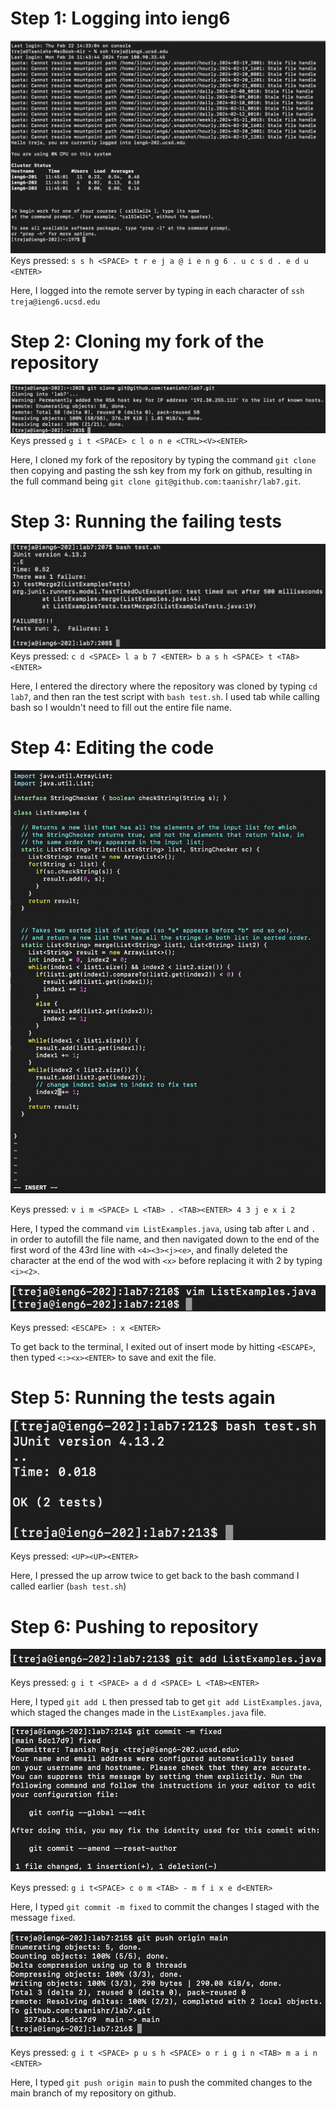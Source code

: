 # Step 1: Logging into ieng6
![Login step](/loginstep.png)
Keys pressed: `s s h <SPACE> t r e j a @ i e n g 6 . u c s d . e d u <ENTER>`

Here, I logged into the remote server by typing in each character of `ssh treja@ieng6.ucsd.edu`

# Step 2: Cloning my fork of the repository
![Clone step](/clonestep.png)
Keys pressed `g i t <SPACE> c l o n e <CTRL><V><ENTER>`

Here, I cloned my fork of the repository by typing the command `git clone` then copying and pasting the ssh key from my fork on github, resulting in the full command being `git clone git@github.com:taanishr/lab7.git`.

# Step 3: Running the failing tests
![Running failing tests](/failedtests.png)
Keys pressed: `c d <SPACE> l a b 7 <ENTER> b a s h <SPACE> t <TAB> <ENTER>`

Here, I entered the directory where the repository was cloned by typing `cd lab7`, and then ran the test script with `bash test.sh`. I used tab while calling bash so I wouldn't need to fill out the entire file name.

# Step 4: Editing the code
![Replacing character](/step4replace.png)

Keys pressed: `v i m <SPACE> L <TAB> . <TAB><ENTER> 4 3 j e x i 2`

Here, I typed the command `vim ListExamples.java`, using tab after `L` and `.` in order to autofill the file name, and then navigated down to the end of the first word of the 43rd line with `<4><3><j><e>`, and finally deleted the character at the end of the wod with `<x>` before replacing it with 2 by typing `<i><2>`.

![Replacing character](/step4saveandexit.png)

Keys pressed: `<ESCAPE> : x <ENTER>`

To get back to the terminal, I exited out of insert mode by hitting `<ESCAPE>`, then typed `<:><x><ENTER>` to save and exit the file.

# Step 5: Running the tests again
![Running tests successfully](/passedtests.png)

Keys pressed: `<UP><UP><ENTER>`

Here, I pressed the up arrow twice to get back to the bash command I called earlier (`bash test.sh`)

# Step 6: Pushing to repository
![Adding file changes](/step6add.png)

Keys pressed: `g i t <SPACE> a d d <SPACE> L <TAB><ENTER>`

Here, I typed `git add L` then pressed tab to get `git add ListExamples.java`, which staged the changes made in the `ListExamples.java` file.

![Commiting file changes](/step6commit.png)

Keys pressed: `g i t<SPACE> c o m <TAB> - m f i x e d<ENTER>`

Here, I typed `git commit -m fixed` to commit the changes I staged with the message `fixed`.

![Pushing changes](/step6push.png)

Keys pressed: `g i t <SPACE> p u s h <SPACE> o r i g i n <TAB> m a i n <ENTER>`

Here, I typed `git push origin main` to push the commited changes to the main branch of my repository on github.

